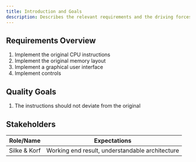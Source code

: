 ```yaml
---
title: Introduction and Goals
description: Describes the relevant requirements and the driving forces that software architects and development team must consider.
---
```


<!-- Introduction and Goals
======================

Describes the relevant requirements and the driving forces that software
architects and development team must consider. These include

-   underlying business goals, essential features and functional
    requirements for the system

-   quality goals for the architecture

-   relevant stakeholders and their expectations -->


Requirements Overview
---------------------

1. Implement the original CPU instructions
2. Implement the original memory layout
3. Implement a graphical user interface
4. Implement controls

<!-- **Contents.**

Short description of the functional requirements, driving forces,
extract (or abstract) of requirements. Link to (hopefully existing)
requirements documents (with version number and information where to
find it).

**Motivation.**

From the point of view of the end users a system is created or modified
to improve support of a business activity and/or improve the quality.

**Form.**

Short textual description, probably in tabular use-case format. If
requirements documents exist this overview should refer to these
documents.

Keep these excerpts as short as possible. Balance readability of this
document with potential redundancy w.r.t to requirements documents. -->

Quality Goals
-------------

1. The instructions should not deviate from the original

<!-- **Contents.**

The top three (max five) quality goals for the architecture whose
fulfillment is of highest importance to the major stakeholders. We
really mean quality goals for the architecture. Don’t confuse them with
project goals. They are not necessarily identical.

**Motivation.**

You should know the quality goals of your most important stakeholders,
since they will influence fundamental architectural decisions. Make sure
to be very concrete about these qualities, avoid buzzwords. If you as an
architect do not know how the quality of your work will be judged …

**Form.**

A table with quality goals and concrete scenarios, ordered by priorities -->

Stakeholders
------------
<!-- 
**Contents.**

Explicit overview of stakeholders of the system, i.e. all person, roles
or organizations that

-   should know the architecture

-   have to be convinced of the architecture

-   have to work with the architecture or with code

-   need the documentation of the architecture for their work

-   have to come up with decisions about the system or its development

**Motivation.**

You should know all parties involved in development of the system or
affected by the system. Otherwise, you may get nasty surprises later in
the development process. These stakeholders determine the extent and the
level of detail of your work and its results.

**Form.**

Table with role names, person names, and their expectations with respect
to the architecture and its documentation. -->

| Role/Name   | Expectations              |
| ----------- | ------------------------- |
| Silke & Korf| Working end result, understandable architecture   |
